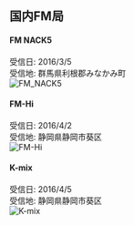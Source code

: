 ## 国内FM局
#### FM NACK5
受信日: 2016/3/5  
受信地: 群馬県利根郡みなかみ町  
![FM_NACK5](https://jj1guj.github.io/bcl/japan/FM_image/2019-12-21%2023.59.55.png)  

#### FM-Hi
受信日: 2016/4/2  
受信地: 静岡県静岡市葵区  
![FM-Hi](https://jj1guj.github.io/bcl/japan/FM_image/2019-12-22%2000.34.28.png)  

#### K-mix
受信日: 2016/4/5  
受信地: 静岡県静岡市葵区  
![K-mix](https://jj1guj.github.io/bcl/japan/FM_image/2019-12-22%2000.29.30.png)
